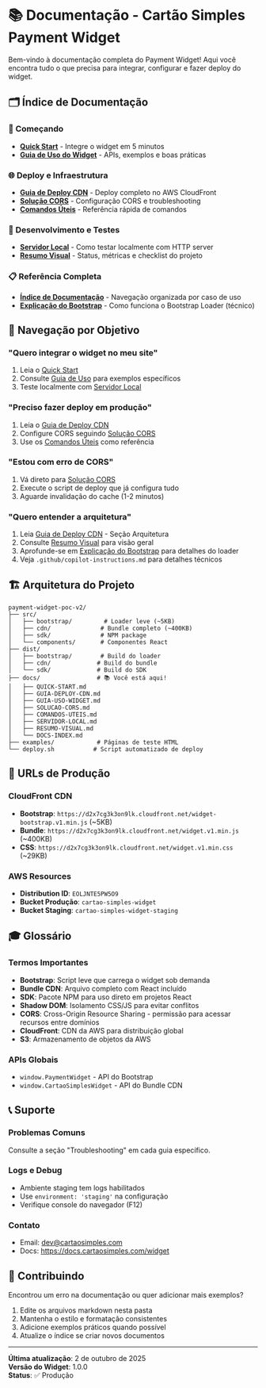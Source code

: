 # 📚 Documentação - Cartão Simples Payment Widget

Bem-vindo à documentação completa do Payment Widget! Aqui você encontra tudo o que precisa para integrar, configurar e fazer deploy do widget.

## 🗂️ Índice de Documentação

### 🚀 Começando

- **[Quick Start](./QUICK-START.md)** - Integre o widget em 5 minutos
- **[Guia de Uso do Widget](./GUIA-USO-WIDGET.md)** - APIs, exemplos e boas práticas

### 🌐 Deploy e Infraestrutura

- **[Guia de Deploy CDN](./GUIA-DEPLOY-CDN.md)** - Deploy completo no AWS CloudFront
- **[Solução CORS](./SOLUCAO-CORS.md)** - Configuração CORS e troubleshooting
- **[Comandos Úteis](./COMANDOS-UTEIS.md)** - Referência rápida de comandos

### 🧪 Desenvolvimento e Testes

- **[Servidor Local](./SERVIDOR-LOCAL.md)** - Como testar localmente com HTTP server
- **[Resumo Visual](./RESUMO-VISUAL.md)** - Status, métricas e checklist do projeto

### 📋 Referência Completa

- **[Índice de Documentação](./DOCS-INDEX.md)** - Navegação organizada por caso de uso
- **[Explicação do Bootstrap](./BOOTSTRAP-EXPLICACAO.md)** - Como funciona o Bootstrap Loader (técnico)

## 🎯 Navegação por Objetivo

### "Quero integrar o widget no meu site"

1. Leia o [Quick Start](./QUICK-START.md)
2. Consulte [Guia de Uso](./GUIA-USO-WIDGET.md) para exemplos específicos
3. Teste localmente com [Servidor Local](./SERVIDOR-LOCAL.md)

### "Preciso fazer deploy em produção"

1. Leia o [Guia de Deploy CDN](./GUIA-DEPLOY-CDN.md)
2. Configure CORS seguindo [Solução CORS](./SOLUCAO-CORS.md)
3. Use os [Comandos Úteis](./COMANDOS-UTEIS.md) como referência

### "Estou com erro de CORS"

1. Vá direto para [Solução CORS](./SOLUCAO-CORS.md)
2. Execute o script de deploy que já configura tudo
3. Aguarde invalidação do cache (1-2 minutos)

### "Quero entender a arquitetura"

1. Leia [Guia de Deploy CDN](./GUIA-DEPLOY-CDN.md) - Seção Arquitetura
2. Consulte [Resumo Visual](./RESUMO-VISUAL.md) para visão geral
3. Aprofunde-se em [Explicação do Bootstrap](./BOOTSTRAP-EXPLICACAO.md) para detalhes do loader
4. Veja `.github/copilot-instructions.md` para detalhes técnicos

## 🏗️ Arquitetura do Projeto

```
payment-widget-poc-v2/
├── src/
│   ├── bootstrap/         # Loader leve (~5KB)
│   ├── cdn/              # Bundle completo (~400KB)
│   ├── sdk/              # NPM package
│   └── components/       # Componentes React
├── dist/
│   ├── bootstrap/        # Build do loader
│   ├── cdn/             # Build do bundle
│   └── sdk/             # Build do SDK
├── docs/                # 📚 Você está aqui!
│   ├── QUICK-START.md
│   ├── GUIA-DEPLOY-CDN.md
│   ├── GUIA-USO-WIDGET.md
│   ├── SOLUCAO-CORS.md
│   ├── COMANDOS-UTEIS.md
│   ├── SERVIDOR-LOCAL.md
│   ├── RESUMO-VISUAL.md
│   └── DOCS-INDEX.md
├── examples/            # Páginas de teste HTML
└── deploy.sh           # Script automatizado de deploy
```

## 🔗 URLs de Produção

### CloudFront CDN

- **Bootstrap**: `https://d2x7cg3k3on9lk.cloudfront.net/widget-bootstrap.v1.min.js` (~5KB)
- **Bundle**: `https://d2x7cg3k3on9lk.cloudfront.net/widget.v1.min.js` (~400KB)
- **CSS**: `https://d2x7cg3k3on9lk.cloudfront.net/widget.v1.min.css` (~29KB)

### AWS Resources

- **Distribution ID**: `EOLJNTE5PW5O9`
- **Bucket Produção**: `cartao-simples-widget`
- **Bucket Staging**: `cartao-simples-widget-staging`

## 🎓 Glossário

### Termos Importantes

- **Bootstrap**: Script leve que carrega o widget sob demanda
- **Bundle CDN**: Arquivo completo com React incluído
- **SDK**: Pacote NPM para uso direto em projetos React
- **Shadow DOM**: Isolamento CSS/JS para evitar conflitos
- **CORS**: Cross-Origin Resource Sharing - permissão para acessar recursos entre domínios
- **CloudFront**: CDN da AWS para distribuição global
- **S3**: Armazenamento de objetos da AWS

### APIs Globais

- `window.PaymentWidget` - API do Bootstrap
- `window.CartaoSimplesWidget` - API do Bundle CDN

## 📞 Suporte

### Problemas Comuns

Consulte a seção "Troubleshooting" em cada guia específico.

### Logs e Debug

- Ambiente staging tem logs habilitados
- Use `environment: 'staging'` na configuração
- Verifique console do navegador (F12)

### Contato

- Email: dev@cartaosimples.com
- Docs: https://docs.cartaosimples.com/widget

## 📝 Contribuindo

Encontrou um erro na documentação ou quer adicionar mais exemplos?

1. Edite os arquivos markdown nesta pasta
2. Mantenha o estilo e formatação consistentes
3. Adicione exemplos práticos quando possível
4. Atualize o índice se criar novos documentos

---

**Última atualização**: 2 de outubro de 2025  
**Versão do Widget**: 1.0.0  
**Status**: ✅ Produção
